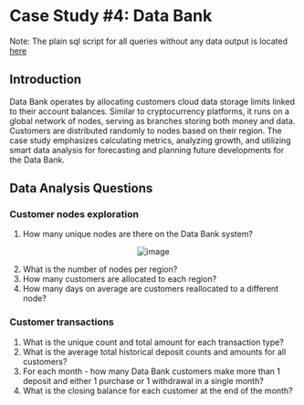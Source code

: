 
#  Case Study #4: Data Bank

Note: The plain sql script for all queries without any data output is located [here](https://github.com/GBlanch/SQL-weekly-challenges/blob/main/3.Foodie_fi/foodie_fi_main_script.sql)


## Introduction


Data Bank operates by allocating customers cloud data storage limits linked to their account balances. Similar to cryptocurrency platforms, it runs on a global network of nodes, serving as branches storing both money and data. Customers are distributed randomly to nodes based on their region. The case study emphasizes calculating metrics, analyzing growth, and utilizing smart data analysis for forecasting and planning future developments for the Data Bank.

## Data Analysis Questions

### Customer nodes exploration


1. How many unique nodes are there on the Data Bank system?

<p align="center">
  <img src="https://github.com/GBlanch/SQL-weekly-challenges/assets/136500426/51648623-015c-4e6d-802c-d93103273e7f" alt="image">
</p>


2. What is the number of nodes per region?
3. How many customers are allocated to each region?
4. How many days on average are customers reallocated to a different node?


### Customer transactions 

1. What is the unique count and total amount for each transaction type?
2. What is the average total historical deposit counts and amounts for all customers?
3. For each month - how many Data Bank customers make more than 1 deposit and either 1 purchase or 1 withdrawal in a single month?
4. What is the closing balance for each customer at the end of the month?
